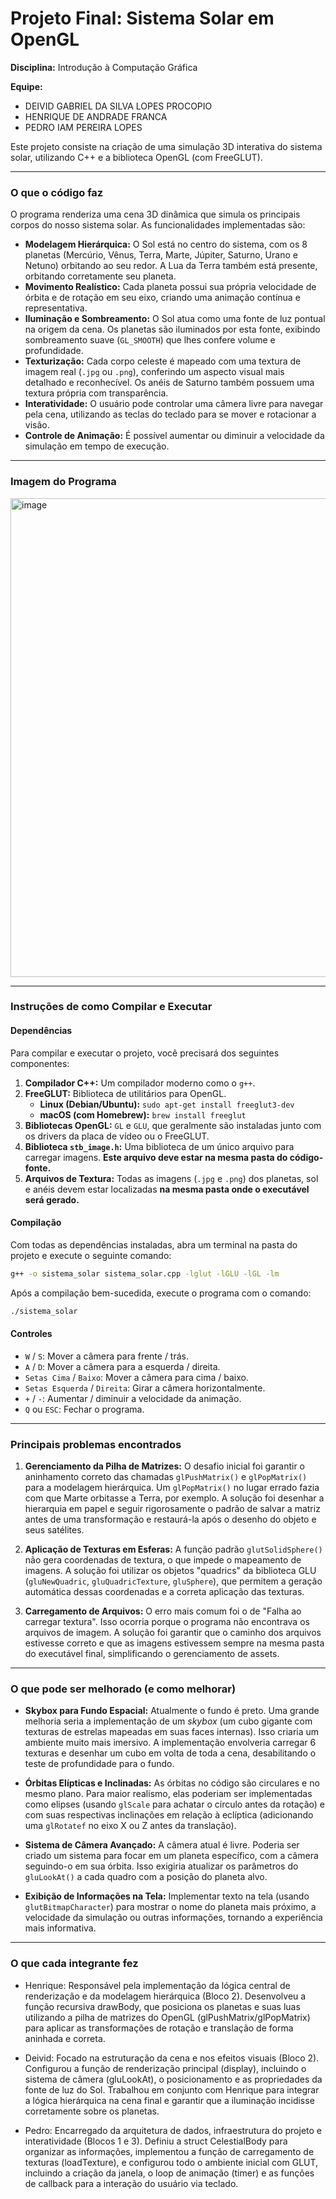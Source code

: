 # Projeto Final: Sistema Solar em OpenGL

**Disciplina:** Introdução à Computação Gráfica

**Equipe:**
* DEIVID GABRIEL DA SILVA LOPES PROCOPIO
* HENRIQUE DE ANDRADE FRANCA
* PEDRO IAM PEREIRA LOPES

Este projeto consiste na criação de uma simulação 3D interativa do sistema solar, utilizando C++ e a biblioteca OpenGL (com FreeGLUT).

---

### O que o código faz

O programa renderiza uma cena 3D dinâmica que simula os principais corpos do nosso sistema solar. As funcionalidades implementadas são:

* **Modelagem Hierárquica:** O Sol está no centro do sistema, com os 8 planetas (Mercúrio, Vênus, Terra, Marte, Júpiter, Saturno, Urano e Netuno) orbitando ao seu redor. A Lua da Terra também está presente, orbitando corretamente seu planeta.
* **Movimento Realístico:** Cada planeta possui sua própria velocidade de órbita e de rotação em seu eixo, criando uma animação contínua e representativa.
* **Iluminação e Sombreamento:** O Sol atua como uma fonte de luz pontual na origem da cena. Os planetas são iluminados por esta fonte, exibindo sombreamento suave (`GL_SMOOTH`) que lhes confere volume e profundidade.
* **Texturização:** Cada corpo celeste é mapeado com uma textura de imagem real (`.jpg` ou `.png`), conferindo um aspecto visual mais detalhado e reconhecível. Os anéis de Saturno também possuem uma textura própria com transparência.
* **Interatividade:** O usuário pode controlar uma câmera livre para navegar pela cena, utilizando as teclas do teclado para se mover e rotacionar a visão.
* **Controle de Animação:** É possível aumentar ou diminuir a velocidade da simulação em tempo de execução.

---

### Imagem do Programa

<img width="1213" height="766" alt="image" src="https://github.com/user-attachments/assets/64b960aa-b11f-4efa-b847-3cc72eabe23a" />

---

### Instruções de como Compilar e Executar

#### Dependências

Para compilar e executar o projeto, você precisará dos seguintes componentes:

1.  **Compilador C++:** Um compilador moderno como o `g++`.
2.  **FreeGLUT:** Biblioteca de utilitários para OpenGL.
    * **Linux (Debian/Ubuntu):** `sudo apt-get install freeglut3-dev`
    * **macOS (com Homebrew):** `brew install freeglut`
3.  **Bibliotecas OpenGL:** `GL` e `GLU`, que geralmente são instaladas junto com os drivers da placa de vídeo ou o FreeGLUT.
4.  **Biblioteca `stb_image.h`:** Uma biblioteca de um único arquivo para carregar imagens. **Este arquivo deve estar na mesma pasta do código-fonte.**
5.  **Arquivos de Textura:** Todas as imagens (`.jpg` e `.png`) dos planetas, sol e anéis devem estar localizadas **na mesma pasta onde o executável será gerado.**

#### Compilação

Com todas as dependências instaladas, abra um terminal na pasta do projeto e execute o seguinte comando:

```bash
g++ -o sistema_solar sistema_solar.cpp -lglut -lGLU -lGL -lm
```

Após a compilação bem-sucedida, execute o programa com o comando:

```bash
./sistema_solar
```

#### Controles

  - `W` / `S`: Mover a câmera para frente / trás.
  - `A` / `D`: Mover a câmera para a esquerda / direita.
  - `Setas Cima` / `Baixo`: Mover a câmera para cima / baixo.
  - `Setas Esquerda` / `Direita`: Girar a câmera horizontalmente.
  - `+` / `-`: Aumentar / diminuir a velocidade da animação.
  - `Q` ou `ESC`: Fechar o programa.

-----

### Principais problemas encontrados

1.  **Gerenciamento da Pilha de Matrizes:** O desafio inicial foi garantir o aninhamento correto das chamadas `glPushMatrix()` e `glPopMatrix()` para a modelagem hierárquica. Um `glPopMatrix()` no lugar errado fazia com que Marte orbitasse a Terra, por exemplo. A solução foi desenhar a hierarquia em papel e seguir rigorosamente o padrão de salvar a matriz antes de uma transformação e restaurá-la após o desenho do objeto e seus satélites.

2.  **Aplicação de Texturas em Esferas:** A função padrão `glutSolidSphere()` não gera coordenadas de textura, o que impede o mapeamento de imagens. A solução foi utilizar os objetos "quadrics" da biblioteca GLU (`gluNewQuadric`, `gluQuadricTexture`, `gluSphere`), que permitem a geração automática dessas coordenadas e a correta aplicação das texturas.

3.  **Carregamento de Arquivos:** O erro mais comum foi o de "Falha ao carregar textura". Isso ocorria porque o programa não encontrava os arquivos de imagem. A solução foi garantir que o caminho dos arquivos estivesse correto e que as imagens estivessem sempre na mesma pasta do executável final, simplificando o gerenciamento de assets.

-----

### O que pode ser melhorado (e como melhorar)

  - **Skybox para Fundo Espacial:** Atualmente o fundo é preto. Uma grande melhoria seria a implementação de um *skybox* (um cubo gigante com texturas de estrelas mapeadas em suas faces internas). Isso criaria um ambiente muito mais imersivo. A implementação envolveria carregar 6 texturas e desenhar um cubo em volta de toda a cena, desabilitando o teste de profundidade para o fundo.

  - **Órbitas Elípticas e Inclinadas:** As órbitas no código são circulares e no mesmo plano. Para maior realismo, elas poderiam ser implementadas como elipses (usando `glScale` para achatar o círculo antes da rotação) e com suas respectivas inclinações em relação à eclíptica (adicionando uma `glRotatef` no eixo X ou Z antes da translação).

  - **Sistema de Câmera Avançado:** A câmera atual é livre. Poderia ser criado um sistema para focar em um planeta específico, com a câmera seguindo-o em sua órbita. Isso exigiria atualizar os parâmetros do `gluLookAt()` a cada quadro com a posição do planeta alvo.

  - **Exibição de Informações na Tela:** Implementar texto na tela (usando `glutBitmapCharacter`) para mostrar o nome do planeta mais próximo, a velocidade da simulação ou outras informações, tornando a experiência mais informativa.

-----

### O que cada integrante fez

* Henrique: Responsável pela implementação da lógica central de renderização e da modelagem hierárquica (Bloco 2). Desenvolveu a função recursiva drawBody, que posiciona os planetas e suas luas utilizando a pilha de matrizes do OpenGL (glPushMatrix/glPopMatrix) para aplicar as transformações de rotação e translação de forma aninhada e correta.

* Deivid: Focado na estruturação da cena e nos efeitos visuais (Bloco 2). Configurou a função de renderização principal (display), incluindo o sistema de câmera (gluLookAt), o posicionamento e as propriedades da fonte de luz do Sol. Trabalhou em conjunto com Henrique para integrar a lógica hierárquica na cena final e garantir que a iluminação incidisse corretamente sobre os planetas.

* Pedro: Encarregado da arquitetura de dados, infraestrutura do projeto e interatividade (Blocos 1 e 3). Definiu a struct CelestialBody para organizar as informações, implementou a função de carregamento de texturas (loadTexture), e configurou todo o ambiente inicial com GLUT, incluindo a criação da janela, o loop de animação (timer) e as funções de callback para a interação do usuário via teclado.
